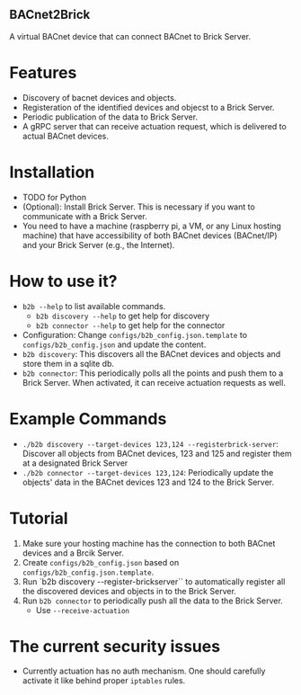 BACnet2Brick
------------
A virtual BACnet device that can connect BACnet to Brick Server.

# Features
- Discovery of bacnet devices and objects.
- Registeration of the identified devices and objecst to a Brick Server.
- Periodic publication of the data to Brick Server.
- A gRPC server that can receive actuation request, which is delivered to actual BACnet devices.

# Installation
- TODO for Python
- (Optional): Install Brick Server. This is necessary if you want to communicate with a Brick Server.
- You need to have a machine (raspberry pi, a VM, or any Linux hosting machine) that have accessibility of both BACnet devices (BACnet/IP) and your Brick Server (e.g., the Internet).

# How to use it?
- `b2b --help` to list available commands.
    - `b2b discovery --help` to get help for discovery
    - `b2b connector --help` to get help for the connector
- Configuration: Change `configs/b2b_config.json.template` to `configs/b2b_config.json` and update the content.
- `b2b discovery`: This discovers all the BACnet devices and objects and store them in a sqlite db.
- `b2b connector`: This periodically polls all the points and push them to a Brick Server. When activated, it can receive actuation requests as well.

# Example Commands
- `./b2b discovery --target-devices 123,124 --registerbrick-server`: Discover all objects from BACnet devices, 123 and 125 and register them at a designated Brick Server
- `./b2b connector --target-devices 123,124`: Periodically update the objects' data in the BACnet devices 123 and 124 to the Brick Server.


# Tutorial
1. Make sure your hosting machine has the connection to both BACnet devices and a Brcik Server.
2. Create `configs/b2b_config.json` based on `configs/b2b_config.json.template`.
3. Run `b2b discovery --register-brickserver`` to automatically register all the discovered devices and objects in to the Brick Server.
4. Run `b2b connector` to periodically push all the data to the Brick Server.
    - Use ``--receive-actuation``


# The current security issues
- Currently actuation has no auth mechanism. One should carefully activate it like behind proper `iptables` rules.

